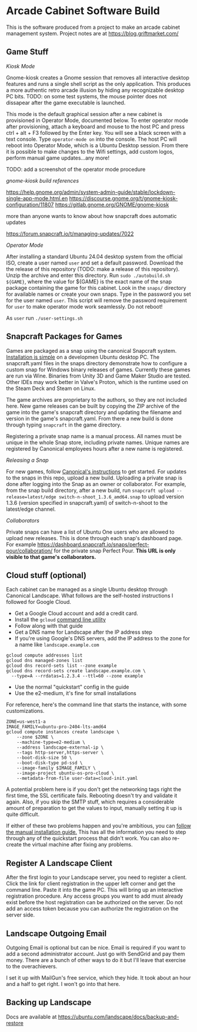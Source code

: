 # Arcade Cabinet Software Build

This is the software produced from a project to make an arcade cabinet management system. Project notes are at https://blog.griftmarket.com/

## Game Stuff

*Kiosk Mode*

Gnome-kiosk creates a Gnome session that removes all interactive desktop features and runs a single shell script as the only application. This produces a more authentic retro arcade illusion by hiding any recognizable desktop PC bits. TODO: on some test systems, the mouse pointer does not dissapear after the game executable is launched.

This mode is the default graphical session after a new cabinet is provisioned in Operator Mode, documented below. To enter operator mode after provisioning, attach a keyboard and mouse to the host PC and press ctrl + alt + F3 followed by the Enter key. You will see a black screen with a text console. Type `operator-mode on` into the console. The host PC will reboot into Operator Mode, which is a Ubuntu Desktop session. From there it is possible to make changes to the Wifi settings, add custom logos, perform manual game updates...any more!

TODO: add a screenshot of the operator mode procedure

*gnome-kiosk build references*

https://help.gnome.org/admin/system-admin-guide/stable/lockdown-single-app-mode.html.en
https://discourse.gnome.org/t/gnome-kiosk-configuration/11807
https://gitlab.gnome.org/GNOME/gnome-kiosk

more than anyone wants to know about how snapcraft does automatic updates

https://forum.snapcraft.io/t/managing-updates/7022

*Operator Mode*

After installing a standard Ubuntu 24.04 desktop system from the official ISO, create a user named `user` and set a default password. Download the the release of this repository (TODO: make a release of this repository). Unzip the archive and enter this directory. Run `sudo ./autobuild.sh ${GAME}`, where the value for ${GAME} is the exact name of the snap package containing the game for this cabinet. Look in the `snaps/` directory for available names or create your own snaps. Type in the password you set for the user named `user`. This script will remove the password requirement for `user` to make operator mode work seamlessly. Do not reboot!

As `user` run `./user-settings.sh` 

## Snapcraft Packages for Games

Games are packaged as a snap using the canonical Snapcraft system. [Installation is simple](https://snapcraft.io/install/snapcraft/ubuntu) on a developmen Ubuntu desktop PC. The snapcraft.yaml files in the snaps directory demonstrate how to configure a custom snap for Windows binary releases of games. Currently these games are run via Wine. Binaries from Unity 3D and Game Maker Studio are tested. Other IDEs may work better in Valve's Proton, which is the runtime used on the Steam Deck and Steam on Linux.

The game archives are proprietary to the authors, so they are not included here. New game releases can be built by copying the ZIP archive of the game into the game's snapcraft directory and updating the filename and version in the game's snapcraft.yaml. From there a new build is done through typing `snapcraft` in the game directory.

Registering a private snap name is a manual process. All names must be unique in the whole Snap store, including private names. Unique names are registered by Canonical employees hours after a new name is registered.

*Releasing a Snap*

For new games, follow [Canonical's instructions](https://snapcraft.io/docs/releasing-to-the-snap-store) to get started. For updates to the snaps in this repo, upload a new build. Uploading a private snap is done after logging into the Snap as an owner or collaborator. For example, from the snap build directory, after a new build, run `snapcraft upload --release=latest/edge switch-n-shoot_1.3.6_amd64.snap` to upload version 1.3.6 (version specified in snapcraft.yaml) of switch-n-shoot to the latest/edge channel.

*Collaborators*

Private snaps can have a list of Ubuntu One users who are allowed to upload new releases. This is done through each snap's dashboard page. For example https://dashboard.snapcraft.io/snaps/perfect-pour/collaboration/ for the private snap Perfect Pour. **This URL is only visible to that game's collaborators.**

## Cloud stuff (optional)

Each cabinet can be managed as a single Ubuntu desktop through Canonical Landscape. What follows are the self-hosted instructions I followed for Google Cloud.

* Get a Google Cloud account and add a credit card.
* Install the `gcloud` [command line utility](https://ubuntu.com/landscape/docs/install-on-google-cloud)
* Follow along with that guide
* Get a DNS name for Landscape after the IP address step
* If you're using Google's DNS servers, add the IP address to the zone for a name like `landscape.example.com`

```
gcloud compute addresses list
gcloud dns managed-zones list
gcloud dns record-sets list --zone example
gcloud dns record-sets create landscape.example.com \
  --type=A --rrdatas=1.2.3.4 --ttl=60 --zone example
```

* Use the normal "quickstart" config in the guide
* Use the e2-medium, it's fine for small installations

For reference, here's the command line that starts the instance, with some customizations.

```
ZONE=us-west1-a
IMAGE_FAMILY=ubuntu-pro-2404-lts-amd64
gcloud compute instances create landscape \
    --zone $ZONE \
    --machine-type=e2-medium \
    --address landscape-external-ip \
    --tags http-server,https-server \
    --boot-disk-size 50 \
    --boot-disk-type pd-ssd \
    --image-family $IMAGE_FAMILY \
    --image-project ubuntu-os-pro-cloud \
    --metadata-from-file user-data=cloud-init.yaml
```

A potential problem here is if you don't get the networking tags right the first time, the SSL certificate fails. Rebooting doesn't try and validate it again. Also, if you skip the SMTP stuff, which requires a considerable amount of preparation to get the values to input, manually setting it up is quite difficult.

If either of these two problems happen and you're ambitious, you can [follow the manual installation guide.](https://ubuntu.com/landscape/install) This has all the information you need to step through any of the quickstart process that didn't work. You can also re-create the virtual machine after fixing any problems.

## Register A Landscape Client

After the first login to your Landscape server, you need to register a client. Click the link for client registration in the upper left corner and get the command line. Paste it into the game PC. This will bring up an interactive registration procedure. Any access groups you want to add must already exist before the host registration can be authorized on the server. Do not add an access token because you can authorize the registration on the server side.

## Landscape Outgoing Email

Outgoing Email is optional but can be nice. Email is required if you want to add a second administrator account. Just go with SendGrid and pay them money. There are a bunch of other ways to do it but I'll leave that exercise to the overachievers.

I set it up with MailGun's free service, which they hide. It took about an hour and a half to get right. I won't go into that here.

## Backing up Landscape

Docs are available at https://ubuntu.com/landscape/docs/backup-and-restore
